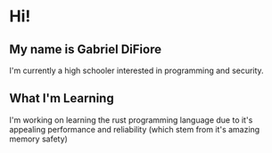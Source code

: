 # Hi!

## My name is Gabriel DiFiore
I'm currently a high schooler interested in programming and security.

## What I'm Learning
I'm working on learning the rust programming language due to it's appealing performance and reliability (which stem from it's amazing memory safety)

<!--
**gdifiore/gdifiore** is a ✨ _special_ ✨ repository because its `README.md` (this file) appears on your GitHub profile.

Here are some ideas to get you started:

- 🔭 I’m currently working on ...
- 🌱 I’m currently learning ...
- 👯 I’m looking to collaborate on ...
- 🤔 I’m looking for help with ...
- 💬 Ask me about ...
- 📫 How to reach me: ...
- 😄 Pronouns: ...
- ⚡ Fun fact: ...
-->
